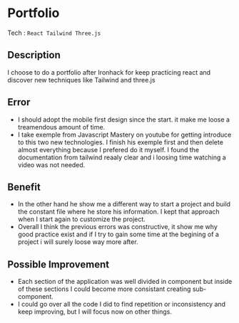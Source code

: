# Portfolio

Tech : `React Tailwind Three.js` 

## Description

 I choose to do a portfolio after Ironhack for keep practicing react and discover new techniques like Tailwind and three.js

## Error

- I should adopt the mobile first design since the start. it make me loose a treamendous amount of time.
- I take exemple from Javascript Mastery on youtube for getting introduce to this two new technologies. I finish his exemple first and then delete almost everything because I prefered do it myself. I found the documentation from tailwind reaaly clear and i loosing time watching a video was not needed.

## Benefit

- In the other hand he show me a different way to start a project and build the constant file where he store his information. I kept that approach when I start again to customize the project.
- Overall I think the previous errors was constructive, it show me why good practice exist and if I try to gain some time at the begining of a project i will surely loose way more after.

## Possible Improvement

- Each section of the application was well divided in component but inside of these sections I could become more consistant creating sub-component.
- I could go over all the code I did to find repetition or inconsistency and keep improving, but I will focus now on other things.
